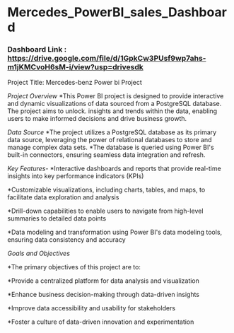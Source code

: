 
# Mercedes_PowerBI_sales_Dashboard

### Dashboard Link : https://drive.google.com/file/d/1GpkCw3PUsf9wp7ahs-m1jKMCvoH6sM-i/view?usp=drivesdk

Project Title: Mercedes-benz  Power bi Project


*Project Overview*
*This Power BI project is designed to provide interactive and dynamic visualizations of data sourced from a PostgreSQL database. The project aims to unlock.
insights and trends within the data, enabling users to make informed decisions and drive business growth.



*Data Source*
*The project utilizes a PostgreSQL database as its primary data source, leveraging the power of relational databases to store and manage complex data sets. *The database is queried using Power BI's built-in connectors, ensuring seamless data integration and refresh.


*Key Features*-
*Interactive dashboards and reports that provide real-time insights into key performance indicators (KPIs)

*Customizable visualizations, including charts, tables, and maps, to facilitate data exploration and analysis

*Drill-down capabilities to enable users to navigate from high-level summaries to detailed data points

*Data modeling and transformation using Power BI's data modeling tools, ensuring data consistency and accuracy


*Goals and Objectives*

*The primary objectives of this project are to:

*Provide a centralized platform for data analysis and visualization

*Enhance business decision-making through data-driven insights

*Improve data accessibility and usability for stakeholders

*Foster a culture of data-driven innovation and experimentation

